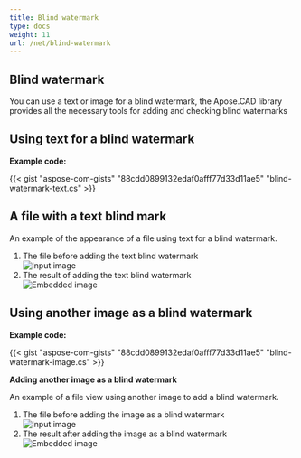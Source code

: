 ```yaml
---
title: Blind watermark
type: docs
weight: 11
url: /net/blind-watermark
---
```


## **Blind watermark**

You can use a text or image for a blind watermark, the Apose.CAD library provides all the necessary tools for adding and checking blind watermarks

## **Using text for a blind watermark**

**Example code:**

{{< gist "aspose-com-gists" "88cdd0899132edaf0afff77d33d11ae5" "blind-watermark-text.cs" >}}

## **A file with a text blind mark**

An example of the appearance of a file using text for a blind watermark.

1. The file before adding the text blind watermark<br>
![Input image](Tyrannosaurus.dxf_input.png)<br>
1. The result of adding the text blind watermark<br>
![Embedded image](Tyrannosaurus.dxf_embedded.png)

## **Using another image as a blind watermark**

**Example code:**

{{< gist "aspose-com-gists" "88cdd0899132edaf0afff77d33d11ae5" "blind-watermark-image.cs" >}}

**Adding another image as a blind watermark**

An example of a file view using another image to add a blind watermark.

1. The file before adding the image as a blind watermark<br>
![Input image](robot_handling_cell.dwg_input.png)<br>
1. The result after adding the image as a blind watermark<br>
![Embedded image](robot_handling_cell.dwg_embedded.png)